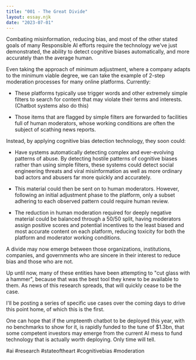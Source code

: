 ```yaml
---
title: "001 - The Great Divide"
layout: essay.njk
date: "2023-07-01"
---
```


Combating misinformation, reducing bias, and most of the other stated goals of many Responsible AI efforts require the technology we've just demonstrated, the ability to detect cognitive biases automatically, and more accurately than the average human.

Even taking the approach of minimum adjustment, where a company adapts to the minimum viable degree, we can take the example of 2-step moderation processes for many online platforms. Currently:

- These platforms typically use trigger words and other extremely simple filters to search for content that may violate their terms and interests. (Chatbot systems also do this)

- Those items that are flagged by simple filters are forwarded to facilities full of human moderators, whose working conditions are often the subject of scathing news reports.

Instead, by applying cognitive bias detection technology, they soon could:

- Have systems automatically detecting complex and ever-evolving patterns of abuse. By detecting hostile patterns of cognitive biases rather than using simple filters, these systems could detect social engineering threats and viral misinformation as well as more ordinary bad actors and abusers far more quickly and accurately.

- This material could then be sent on to human moderators. However, following an initial adjustment phase to the platform, only a subset adhering to each observed pattern could require human review.

- The reduction in human moderation required for deeply negative material could be balanced through a 50/50 split, having moderators assign positive scores and potential incentives to the least biased and most accurate content on each platform, reducing toxicity for both the platform and moderator working conditions.

A divide may now emerge between those organizations, institutions, companies, and governments who are sincere in their interest to reduce bias and those who are not.

Up until now, many of these entities have been attempting to "cut glass with a hammer", because that was the best tool they knew to be available to them. As news of this research spreads, that will quickly cease to be the case.

I'll be posting a series of specific use cases over the coming days to drive this point home, of which this is the first.

One can hope that if the umpteenth chatbot to be deployed this year, with no benchmarks to show for it, is rapidly funded to the tune of $1.3bn, that some competent investors may emerge from the current AI mess to fund technology that is actually worth deploying. Only time will tell.

#ai #research #stateoftheart #cognitivebias #moderation